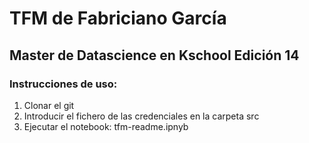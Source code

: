 # TFM de Fabriciano García 
## Master de Datascience en Kschool Edición 14

### Instrucciones de uso:
1. Clonar el git
2. Introducir el fichero de las credenciales en la carpeta src
3. Ejecutar el notebook: tfm-readme.ipnyb
